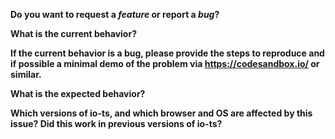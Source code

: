 **Do you want to request a _feature_ or report a _bug_?**

**What is the current behavior?**

**If the current behavior is a bug, please provide the steps to reproduce and if possible a minimal demo of the problem via https://codesandbox.io/ or similar.**

**What is the expected behavior?**

**Which versions of io-ts, and which browser and OS are affected by this issue? Did this work in previous versions of io-ts?**
